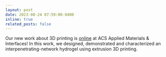 ```yaml
---
layout: post
date: 2023-08-24 07:59:00-0400
inline: true
related_posts: false
---
```


Our new work about 3D printing is [online](https://pubs.acs.org/doi/full/10.1021/acsami.3c07816) at ACS Applied Materials & Interfaces! In this work, we designed, demonstrated and characterized an interpenetrating-network hydrogel using extrusion 3D printing.
